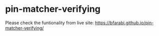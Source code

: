 # pin-matcher-verifying
Please check the funtionality from live site: https://bfarabi.github.io/pin-matcher-verifying/ 
